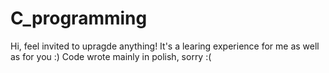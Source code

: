 # C_programming
Hi, feel invited to upragde anything! It's a learing experience for me as well as for you :)
Code wrote mainly in polish, sorry :(
